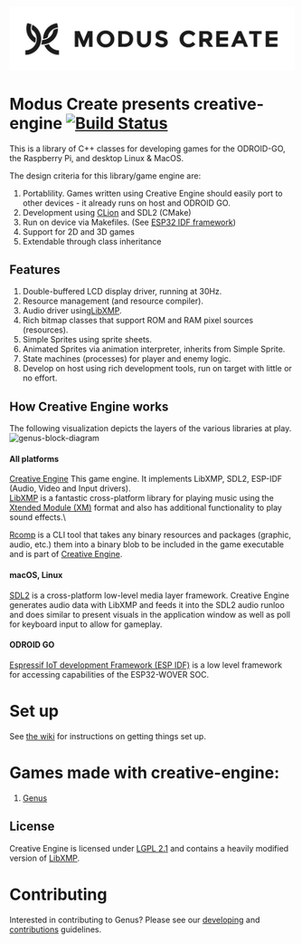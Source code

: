 [![Modus Create](./md/img/modus.logo.svg)](https://moduscreate.com)
# Modus Create presents creative-engine [![Build Status](https://ci.moduscreate.com/buildStatus/icon?job=ModusCreateOrg/genus/master&build=1)](https://ci.moduscreate.com/job/ModusCreateOrg/job/genus/job/master/1/)

This is a library of C++ classes for developing games for the ODROID-GO, the Raspberry Pi, and desktop Linux & MacOS.

The design criteria for this library/game engine are:

1) Portablility. Games written using Creative Engine should easily port to other devices - it already runs on host and ODROID GO.
2) Development using [CLion](https://www.jetbrains.com/clion/) and SDL2 (CMake)
3) Run on device via Makefiles. (See [ESP32 IDF framework]())
4) Support for 2D and 3D games
5) Extendable through class inheritance

## Features
1) Double-buffered LCD display driver, running at 30Hz.
2) Resource management (and resource compiler).
3) Audio driver using[LibXMP](http://xmp.sourceforge.net/).
3) Rich bitmap classes that support ROM and RAM pixel sources (resources).
4) Simple Sprites using sprite sheets.
5) Animated Sprites via animation interpreter, inherits from Simple Sprite.
6) State machines (processes) for player and enemy logic.
7) Develop on host using rich development tools, run on target with little or no effort.



## How Creative Engine works
The following visualization depicts the layers of the various libraries at play.
![genus-block-diagram](./readme-./md/img/genus-block-diagram.jpg)

#### All platforms
[Creative Engine](https://github.com/ModusCreateOrg/creative-engine) This game engine. It implements LibXMP, SDL2, ESP-IDF (Audio, Video and Input drivers).\
[LibXMP](http://xmp.sourceforge.net/) is a fantastic cross-platform library for playing music using the [Xtended Module (XM)](https://en.wikipedia.org/wiki/XM_(file_format)) format and also has additional functionality to play sound effects.\

[Rcomp](https://github.com/ModusCreateOrg/creative-engine/blob/master/tools/rcomp.cpp) is a CLI tool that takes any binary resources and packages  (graphic, audio, etc.) them into a binary blob to be included in the game executable and is part of [Creative Engine](https://github.com/ModusCreateOrg/creative-engine).

#### macOS, Linux
[SDL2](https://www.libsdl.org/download-2) is a cross-platform low-level media layer framework. Creative Engine generates audio data with LibXMP and feeds it into the SDL2 audio runloo and does similar to present visuals in the application window as well as poll for keyboard input to allow for gameplay.

#### ODROID GO
[Espressif IoT development Framework (ESP IDF)](https://github.com/espressif/esp-idf) is a low level framework for accessing capabilities of the ESP32-WOVER SOC.




# Set up
See [the wiki](https://github.com/ModusCreateOrg/creative-engine/wiki) for instructions on getting things set up.

# Games made with creative-engine:
1) [Genus](https://github.com/ModusCreateOrg/genus)


## License
Creative Engine is licensed under [LGPL 2.1](./md/LICENSE) and contains a heavily modified version of [LibXMP](https://sourceforge.net/p/xmp/libxmp/ci/master/tree/README).

# Contributing
Interested in contributing to Genus? Please see our [developing](./md/DEVELOPING.md) and [contributions](./md/ONTRIBUTIONS.MD) guidelines. 

